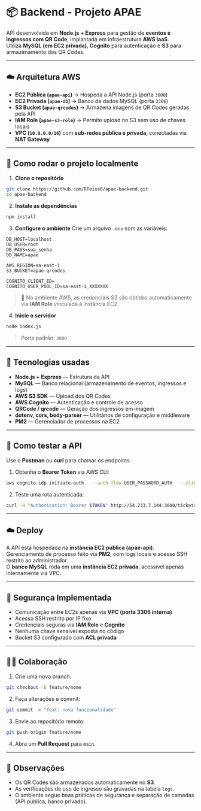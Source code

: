 # 📦 Backend - Projeto APAE

API desenvolvida em **Node.js + Express** para gestão de **eventos e ingressos com QR Code**, implantada em infraestrutura **AWS IaaS**.  
Utiliza **MySQL (em EC2 privada)**, **Cognito** para autenticação e **S3** para armazenamento dos QR Codes.

---

## ☁️ Arquitetura AWS

- **EC2 Pública (`apae-api`)** → Hospeda a API Node.js (porta `3000`)
- **EC2 Privada (`apae-db`)** → Banco de dados MySQL (porta `3306`)
- **S3 Bucket (`apae-qrcodes`)** → Armazena imagens de QR Codes geradas pela API
- **IAM Role (`apae-s3-role`)** → Permite upload no S3 sem uso de chaves locais
- **VPC (`10.0.0.0/16`)** com **sub-redes pública e privada**, conectadas via **NAT Gateway**

---

## 🚀 Como rodar o projeto localmente

1. **Clone o repositório**

```bash
git clone https://github.com/RTeixe0/apae-backend.git
cd apae-backend
```

2. **Instale as dependências**

```bash
npm install
```

3. **Configure o ambiente**
   Crie um arquivo `.env` com as variáveis:

```env
DB_HOST=localhost
DB_USER=root
DB_PASS=sua_senha
DB_NAME=apae

AWS_REGION=sa-east-1
S3_BUCKET=apae-qrcodes

COGNITO_CLIENT_ID=
COGNITO_USER_POOL_ID=sa-east-1_XXXXXXX
```

> 🔐 No ambiente AWS, as credenciais S3 são obtidas automaticamente via **IAM Role** vinculada à instância EC2.

4. **Inicie o servidor**

```bash
node index.js
```

> Porta padrão: `3000`

---

## 📁 Tecnologias usadas

- **Node.js + Express** — Estrutura da API
- **MySQL** — Banco relacional (armazenamento de eventos, ingressos e logs)
- **AWS S3 SDK** — Upload dos QR Codes
- **AWS Cognito** — Autenticação e controle de acesso
- **QRCode / qrcode** — Geração dos ingressos em imagem
- **dotenv, cors, body-parser** — Utilitários de configuração e middleware
- **PM2** — Gerenciador de processos na EC2

---

## 🧪 Como testar a API

Use o **Postman** ou **curl** para chamar os endpoints.

1. Obtenha o **Bearer Token** via AWS CLI:

```bash
aws cognito-idp initiate-auth   --auth-flow USER_PASSWORD_AUTH   --client-id 3co9dgki4oik0ptb8armn1m0cv   --auth-parameters USERNAME="seuemail@teste.com",PASSWORD="Senha#123"
```

2. Teste uma rota autenticada:

```bash
curl -H "Authorization: Bearer $TOKEN" http://54.233.7.144:3000/tickets
```

---

## ☁️ Deploy

A API está hospedada na **instância EC2 pública (apae-api)**.  
Gerenciamento de processo feito via **PM2**, com logs locais e acesso SSH restrito ao administrador.  
O **banco MySQL** roda em uma **instância EC2 privada**, acessível apenas internamente via VPC.

---

## 🔐 Segurança Implementada

- Comunicação entre EC2s apenas via **VPC (porta 3306 interna)**
- Acesso SSH restrito por IP fixo
- Credenciais seguras via **IAM Role** e **Cognito**
- Nenhuma chave sensível exposta no código
- Bucket S3 configurado com **ACL privada**

---

## 👨‍💻 Colaboração

1. Crie uma nova branch:

```bash
git checkout -b feature/nome
```

2. Faça alterações e commit:

```bash
git commit -m "feat: nova funcionalidade"
```

3. Envie ao repositório remoto:

```bash
git push origin feature/nome
```

4. Abra um **Pull Request** para `main`.

---

## 📌 Observações

- Os QR Codes são armazenados automaticamente no **S3**.
- As verificações de uso de ingresso são gravadas na tabela `logs`.
- O ambiente segue boas práticas de segurança e separação de camadas (API pública, banco privado).
